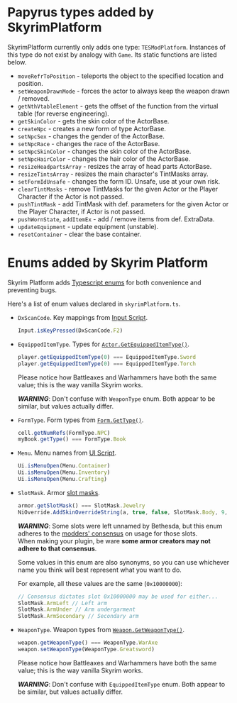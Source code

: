 # Papyrus types added by SkyrimPlatform

SkyrimPlatform currently only adds one type: `TESModPlatform`. Instances of this type do not exist by analogy with `Game`. Its static functions are listed below.

- `moveRefrToPosition` - teleports the object to the specified location and position.
- `setWeaponDrawnMode` - forces the actor to always keep the weapon drawn / removed.
- `getNthVtableElement` - gets the offset of the function from the virtual table (for reverse engineering).
- `getSkinColor` - gets the skin color of the ActorBase.
- `createNpc` - creates a new form of type ActorBase.
- `setNpcSex` - changes the gender of the ActorBase.
- `setNpcRace` - changes the race of the ActorBase.
- `setNpcSkinColor` - changes the skin color of the ActorBase.
- `setNpcHairColor` - changes the hair color of the ActorBase.
- `resizeHeadpartsArray` - resizes the array of head parts ActorBase.
- `resizeTintsArray` - resizes the main character's TintMasks array.
- `setFormIdUnsafe` - changes the form ID. Unsafe, use at your own risk.
- `clearTintMasks` - remove TintMasks for the given Actor or the Player Character if the Actor is not passed.
- `pushTintMask` - add TintMask with def. parameters for the given Actor or the Player Character, if Actor is not passed.
- `pushWornState`, `addItemEx` - add / remove items from def. ExtraData.
- `updateEquipment` - update equipment (unstable).
- `resetContainer` - clear the base container.

# Enums added by Skyrim Platform

Skyrim Platform adds [Typescript enums][ts-enum] for both convenience and preventing bugs.

Here's a list of enum values declared in `skyrimPlatform.ts`.

- `DxScanCode`. Key mappings from [Input Script][].

  ```ts
  Input.isKeyPressed(DxScanCode.F2)
  ```

- `EquippedItemType`. Types for [`Actor.GetEquippedItemType()`][equippeditemtype].

  ```ts
  player.getEquippedItemType(0) === EquippedItemType.Sword
  player.getEquippedItemType(0) === EquippedItemType.Torch
  ```

  Please notice how Battleaxes and Warhammers have both the same value; this is the way vanilla Skyrim works.

  **_WARNING_**: Don't confuse with `WeaponType` enum. Both appear to be similar, but values actually differ.

- `FormType`. Form types from [`Form.GetType()`][formtype].

  ```ts
  cell.getNumRefs(FormType.NPC)
  myBook.getType() === FormType.Book
  ```

- `Menu`. Menu names from [UI Script][].

  ```ts
  Ui.isMenuOpen(Menu.Container)
  Ui.isMenuOpen(Menu.Inventory)
  Ui.isMenuOpen(Menu.Crafting)
  ```

- `SlotMask`. Armor [slot masks][slotmask].

  ```ts
  armor.getSlotMask() === SlotMask.Jewelry
  NiOverride.AddSkinOverrideString(a, true, false, SlotMask.Body, 9, 0, diffuseTex, true)
  ```

  **_WARNING_**: Some slots were left unnamed by Bethesda, but this enum adheres to the [modders' consensus][biped] on usage for those slots.\
  When making your plugin, be ware **some armor creators may not adhere to that consensus**.

  Some values in this enum are also synonyms, so you can use whichever name you think will best represent what you want to do.

  For example, all these values are the same (`0x10000000`):

  ```ts
  // Consensus dictates slot 0x10000000 may be used for either...
  SlotMask.ArmLeft // Left arm
  SlotMask.ArmUnder // Arm undergarment
  SlotMask.ArmSecondary // Secondary arm
  ```

- `WeaponType`. Weapon types from [`Weapon.GetWeaponType()`][weapontype].

  ```ts
  weapon.getWeaponType() === WeaponType.WarAxe
  weapon.setWeaponType(WeaponType.Greatsword)
  ```

  Please notice how Battleaxes and Warhammers have both the same value; this is the way vanilla Skyrim works.

  **_WARNING_**: Don't confuse with `EquippedItemType` enum. Both appear to be similar, but values actually differ.

[biped]: https://www.creationkit.com/index.php?title=Biped_Object
[equippeditemtype]: https://www.creationkit.com/index.php?title=GetEquippedItemType_-_Actor
[formtype]: https://www.creationkit.com/index.php?title=GetType_-_Form
[input script]: https://www.creationkit.com/index.php?title=Input_Script
[slotmask]: https://www.creationkit.com/index.php?title=Slot_Masks_-_Armor
[ts-enum]: https://www.typescriptlang.org/docs/handbook/enums.html
[ui script]: https://www.creationkit.com/index.php?title=UI_Script
[weapontype]: https://www.creationkit.com/index.php?title=GetWeaponType_-_Weapon
